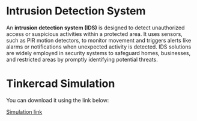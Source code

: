 # Intrusion Detection System

An **intrusion detection system (IDS)** is designed to detect unauthorized access or suspicious activities within a protected area. It uses sensors, such as PIR motion detectors, to monitor movement and triggers alerts like alarms or notifications when unexpected activity is detected. IDS solutions are widely employed in security systems to safeguard homes, businesses, and restricted areas by promptly identifying potential threats.

# Tinkercad Simulation
You can download it using the link below:

[Simulation link](https://www.tinkercad.com/things/51oK6VCWWJC-intrusion-detection-system)
